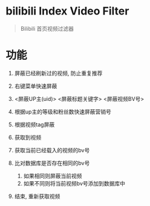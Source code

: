 # bilibili Index Video Filter

> Bilibili 首页视频过滤器

# 功能

1. 屏蔽已经刷新过的视频, 防止重复推荐
2. 右键菜单快速屏蔽
3. <屏蔽UP主(uid)> <屏蔽标题关键字> <屏蔽视频BV号>
4. 根据up主的等级和粉丝数快速屏蔽营销号
5. 根据视频tag屏蔽


1. 获取到视频
2. 获取当前已经载入的视频的bv号
3. 比对数据库是否存在相同的bv号
    1. 如果相同则屏蔽当前视频
    2. 如果不同则将当前视频bv号添加到数据库中
4. 结束, 重新获取视频

